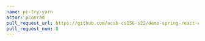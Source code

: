 ```yaml
---
name: pc-try-yarn
actor: pconrad
pull_request_url: https://github.com/ucsb-cs156-s22/demo-spring-react-example/pull/8
pull_request_num: 8
---
```

